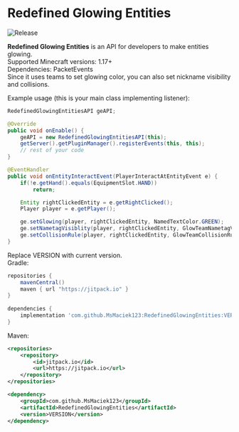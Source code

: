 # Redefined Glowing Entities
![Release](https://jitpack.io/v/MsMaciek123/RedefinedGlowingEntities.svg)

**Redefined Glowing Entities** is an API for developers to make entities glowing. \
Supported Minecraft versions: 1.17+ \
Dependencies: PacketEvents \
Since it uses teams to set glowing color, you can also set nickname visibility and collisions.

Example usage (this is your main class implementing listener):
```java
RedefinedGlowingEntitiesAPI geAPI;

@Override
public void onEnable() {
	geAPI = new RedefinedGlowingEntitiesAPI(this);
	getServer().getPluginManager().registerEvents(this, this);
	// rest of your code
}

@EventHandler
public void onEntityInteractEvent(PlayerInteractAtEntityEvent e) {
	if(!e.getHand().equals(EquipmentSlot.HAND))
		return;

	Entity rightClickedEntity = e.getRightClicked();
	Player player = e.getPlayer();

	ge.setGlowing(player, rightClickedEntity, NamedTextColor.GREEN);
	ge.setNametagVisiblity(player, rightClickedEntity, GlowTeamNametagVisibility.NEVER);
	ge.setCollisionRule(player, rightClickedEntity, GlowTeamCollisionRule.NEVER);
}
```

Replace VERSION with current version. \
Gradle:
```gradle
repositories {
    mavenCentral()
    maven { url "https://jitpack.io" }
}
   
dependencies {
    implementation 'com.github.MsMaciek123:RedefinedGlowingEntities:VERSION'
}
```

Maven:
```xml
<repositories>
    <repository>
        <id>jitpack.io</id>
        <url>https://jitpack.io</url>
    </repository>
</repositories>

<dependency>
    <groupId>com.github.MsMaciek123</groupId>
    <artifactId>RedefinedGlowingEntities</artifactId>
    <version>VERSION</version>
</dependency>
```